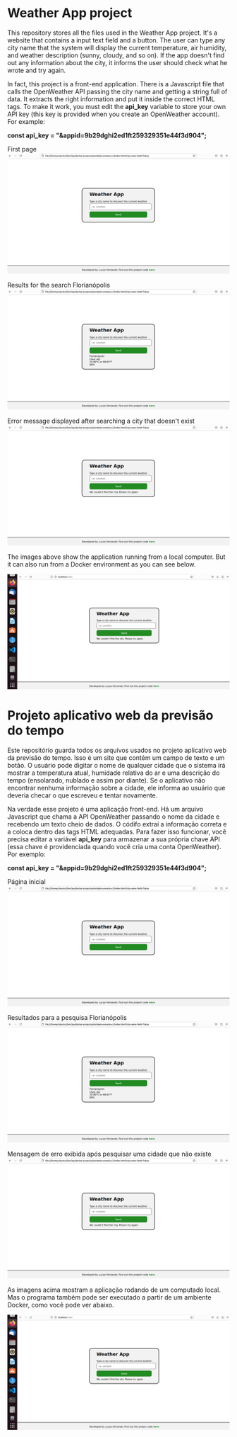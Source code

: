 # Weather App project
This repository stores all the files used in the Weather App project. It's a website that contains a input text field and a button. The user can type any city name that the system will display the current temperature, air humidity, and weather description (sunny, cloudy, and so on). If the app doesn't find out any information about the city, it informs the user should check what he wrote and try again.

In fact, this project is a front-end application. There is a Javascript file that calls the OpenWeather API passing the city name and getting a string full of data. It extracts the right information and put it inside the correct HTML tags. To make it work, you must edit the **api_key** variable to store your own API key (this key is provided when you create an OpenWeather account). For example:

**const api_key = "&appid=9b29dghi2ed1ft259329351e44f3d904";**

First page
![Screenshot of a first page.](https://github.com/LucasFernandoChannel/weather-app-project/blob/main/screenshots/page01.png)

Results for the search Florianópolis
![Screenshot of the results for the search Florianópolis.](https://github.com/LucasFernandoChannel/weather-app-project/blob/main/screenshots/page02.png)

Error message displayed after searching a city that doesn't exist
![Screenshot of the error message displayed after searching a city that doesn't exist.](https://github.com/LucasFernandoChannel/weather-app-project/blob/main/screenshots/page03.png)

The images above show the application running from a local computer. But it can also run from a Docker environment as you can see below.

![Screenshot of the first page running from Docker environment.](https://github.com/LucasFernandoChannel/weather-app-project/blob/main/screenshots/page04.png)

# Projeto aplicativo web da previsão do tempo
Este repositório guarda todos os arquivos usados no projeto aplicativo web da previsão do tempo. Isso é um site que contém um campo de texto e um botão. O usuário pode digitar o nome de qualquer cidade que o sistema irá mostrar a temperatura atual, humidade relativa do ar e uma descrição do tempo (ensolarado, nublado e assim por diante). Se o aplicativo não encontrar nenhuma informação sobre a cidade, ele informa ao usuário que deveria checar o que escreveu e tentar novamente.

Na verdade esse projeto é uma aplicação front-end. Há um arquivo Javascript que chama a API OpenWeather passando o nome da cidade e recebendo um texto cheio de dados. O códifo extraí a informação correta e a coloca dentro das tags HTML adequadas. Para fazer isso funcionar, você precisa editar a variável **api_key** para armazenar a sua própria chave API (essa chave é providenciada quando você cria uma conta OpenWeather). Por exemplo:

**const api_key = "&appid=9b29dghi2ed1ft259329351e44f3d904";**

Página inicial
![Screenshot of a first page.](https://github.com/LucasFernandoChannel/weather-app-project/blob/main/screenshots/page01.png)

Resultados para a pesquisa Florianópolis
![Screenshot of the results for the search Florianópolis.](https://github.com/LucasFernandoChannel/weather-app-project/blob/main/screenshots/page02.png)

Mensagem de erro exibida após pesquisar uma cidade que não existe
![Screenshot of the error message displayed after searching a city that doesn't exist.](https://github.com/LucasFernandoChannel/weather-app-project/blob/main/screenshots/page03.png)

As imagens acima mostram a aplicação rodando de um computado local. Mas o programa também pode ser executado a partir de um ambiente Docker, como você pode ver abaixo.

![Screenshot of the first page running from Docker environment.](https://github.com/LucasFernandoChannel/weather-app-project/blob/main/screenshots/page04.png)
